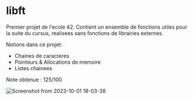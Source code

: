 # libft
Premier projet de l'ecole 42.
Contient un ensemble de fonctions utiles pour la suite du cursus, realisees sans fonctions de librairies externes.

Notions dans ce projet:
- Chaines de caracteres
- Pointeurs & Allocations de memoire
- Listes chainees

Note obtenue : 125/100

![Screenshot from 2023-10-01 18-03-38](https://github.com/SG-0205/libft/assets/128099732/08e1b024-7c05-4467-b4be-51146d0dafcd)
